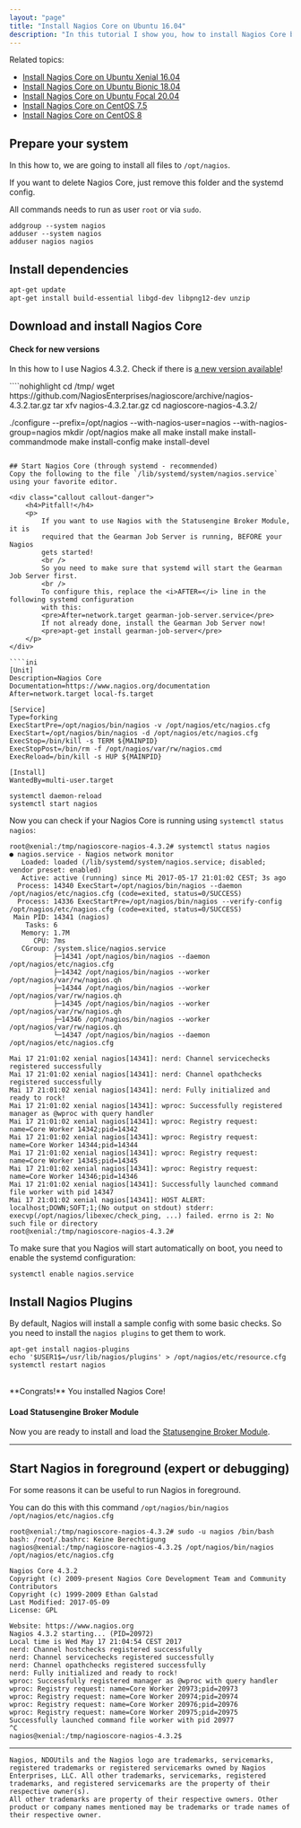 ```yaml
---
layout: "page"
title: "Install Nagios Core on Ubuntu 16.04"
description: "In this tutorial I show you, how to install Nagios Core by yourself"
---
```


Related topics:

- <a href="{{ site.url }}/tutorials/install-nagios4">Install Nagios Core on Ubuntu Xenial 16.04</a>
- <a href="{{ site.url }}/tutorials/install-nagios4-bionic">Install Nagios Core on Ubuntu Bionic 18.04</a>
- <a href="{{ site.url }}/tutorials/install-nagios4-focal">Install Nagios Core on Ubuntu Focal 20.04</a>
- <a href="{{ site.url }}/tutorials/install-nagios4-centos7">Install Nagios Core on CentOS 7.5</a>
- <a href="{{ site.url }}/tutorials/install-nagios4-centos8">Install Nagios Core on CentOS 8</a>
## Prepare your system
In this how to, we are going to install all files to `/opt/nagios`.

If you want to delete Nagios Core, just remove this folder and the systemd config.

All commands needs to run as user `root` or via `sudo`.

````nohighlight
addgroup --system nagios
adduser --system nagios
adduser nagios nagios
````

## Install dependencies

````bash
apt-get update
apt-get install build-essential libgd-dev libpng12-dev unzip
````

## Download and install Nagios Core
<div class="callout callout-info">
    <h4>Check for new versions</h4>
    <p>
        In this how to I use Nagios 4.3.2. Check if there is
        <a href="https://github.com/NagiosEnterprises/nagioscore/releases" target="_blank">a new version available</a>!
    </p>
</div>
````nohighlight
cd /tmp/
wget https://github.com/NagiosEnterprises/nagioscore/archive/nagios-4.3.2.tar.gz
tar xfv nagios-4.3.2.tar.gz
cd nagioscore-nagios-4.3.2/

./configure --prefix=/opt/nagios --with-nagios-user=nagios --with-nagios-group=nagios
mkdir /opt/nagios
make all
make install
make install-commandmode
make install-config
make install-devel
````

## Start Nagios Core (through systemd - recommended)
Copy the following to the file `/lib/systemd/system/nagios.service` using your favorite editor.

<div class="callout callout-danger">
    <h4>Pitfall!</h4>
    <p>
        If you want to use Nagios with the Statusengine Broker Module, it is
        required that the Gearman Job Server is running, BEFORE your Nagios
        gets started!
        <br />
        So you need to make sure that systemd will start the Gearman Job Server first.
        <br />
        To configure this, replace the <i>AFTER=</i> line in the following systemd configuration
        with this:
        <pre>After=network.target gearman-job-server.service</pre>
        If not already done, install the Gearman Job Server now!
        <pre>apt-get install gearman-job-server</pre>
    </p>
</div>

````ini
[Unit]
Description=Nagios Core
Documentation=https://www.nagios.org/documentation
After=network.target local-fs.target

[Service]
Type=forking
ExecStartPre=/opt/nagios/bin/nagios -v /opt/nagios/etc/nagios.cfg
ExecStart=/opt/nagios/bin/nagios -d /opt/nagios/etc/nagios.cfg
ExecStop=/bin/kill -s TERM ${MAINPID}
ExecStopPost=/bin/rm -f /opt/nagios/var/rw/nagios.cmd
ExecReload=/bin/kill -s HUP ${MAINPID}

[Install]
WantedBy=multi-user.target
````


````nohighlight
systemctl daemon-reload
systemctl start nagios
````

Now you can check if your Nagios Core is running using `systemctl status nagios`:
````nohighlight
root@xenial:/tmp/nagioscore-nagios-4.3.2# systemctl status nagios
● nagios.service - Nagios network monitor
   Loaded: loaded (/lib/systemd/system/nagios.service; disabled; vendor preset: enabled)
   Active: active (running) since Mi 2017-05-17 21:01:02 CEST; 3s ago
  Process: 14340 ExecStart=/opt/nagios/bin/nagios --daemon /opt/nagios/etc/nagios.cfg (code=exited, status=0/SUCCESS)
  Process: 14336 ExecStartPre=/opt/nagios/bin/nagios --verify-config /opt/nagios/etc/nagios.cfg (code=exited, status=0/SUCCESS)
 Main PID: 14341 (nagios)
    Tasks: 6
   Memory: 1.7M
      CPU: 7ms
   CGroup: /system.slice/nagios.service
           ├─14341 /opt/nagios/bin/nagios --daemon /opt/nagios/etc/nagios.cfg
           ├─14342 /opt/nagios/bin/nagios --worker /opt/nagios/var/rw/nagios.qh
           ├─14344 /opt/nagios/bin/nagios --worker /opt/nagios/var/rw/nagios.qh
           ├─14345 /opt/nagios/bin/nagios --worker /opt/nagios/var/rw/nagios.qh
           ├─14346 /opt/nagios/bin/nagios --worker /opt/nagios/var/rw/nagios.qh
           └─14347 /opt/nagios/bin/nagios --daemon /opt/nagios/etc/nagios.cfg

Mai 17 21:01:02 xenial nagios[14341]: nerd: Channel servicechecks registered successfully
Mai 17 21:01:02 xenial nagios[14341]: nerd: Channel opathchecks registered successfully
Mai 17 21:01:02 xenial nagios[14341]: nerd: Fully initialized and ready to rock!
Mai 17 21:01:02 xenial nagios[14341]: wproc: Successfully registered manager as @wproc with query handler
Mai 17 21:01:02 xenial nagios[14341]: wproc: Registry request: name=Core Worker 14342;pid=14342
Mai 17 21:01:02 xenial nagios[14341]: wproc: Registry request: name=Core Worker 14344;pid=14344
Mai 17 21:01:02 xenial nagios[14341]: wproc: Registry request: name=Core Worker 14345;pid=14345
Mai 17 21:01:02 xenial nagios[14341]: wproc: Registry request: name=Core Worker 14346;pid=14346
Mai 17 21:01:02 xenial nagios[14341]: Successfully launched command file worker with pid 14347
Mai 17 21:01:02 xenial nagios[14341]: HOST ALERT: localhost;DOWN;SOFT;1;(No output on stdout) stderr: execvp(/opt/nagios/libexec/check_ping, ...) failed. errno is 2: No such file or directory
root@xenial:/tmp/nagioscore-nagios-4.3.2#
````
To make sure that you Nagios will start automatically on boot, you need to
enable the systemd configuration:
````nohighlight
systemctl enable nagios.service
````

## Install Nagios Plugins
By default, Nagios will install a sample config with some basic checks.
So you need to install the `nagios plugins` to get them to work.
````nohighlight
apt-get install nagios-plugins
echo '$USER1$=/usr/lib/nagios/plugins' > /opt/nagios/etc/resource.cfg
systemctl restart nagios
````

<br />
**Congrats!** You installed Nagios Core!

<div class="callout callout-info">
    <h4>Load Statusengine Broker Module</h4>
    <p>
        Now you are ready to install and load the
        <a href="{{ site.url }}/broker">Statusengine Broker Module</a>.
    </p>
</div>

---

## Start Nagios in foreground (expert or debugging)
For some reasons it can be useful  to run Nagios in foreground.

You can do this with this command `/opt/nagios/bin/nagios /opt/nagios/etc/nagios.cfg`
````nohighlight
root@xenial:/tmp/nagioscore-nagios-4.3.2# sudo -u nagios /bin/bash
bash: /root/.bashrc: Keine Berechtigung
nagios@xenial:/tmp/nagioscore-nagios-4.3.2$ /opt/nagios/bin/nagios /opt/nagios/etc/nagios.cfg

Nagios Core 4.3.2
Copyright (c) 2009-present Nagios Core Development Team and Community Contributors
Copyright (c) 1999-2009 Ethan Galstad
Last Modified: 2017-05-09
License: GPL

Website: https://www.nagios.org
Nagios 4.3.2 starting... (PID=20972)
Local time is Wed May 17 21:04:54 CEST 2017
nerd: Channel hostchecks registered successfully
nerd: Channel servicechecks registered successfully
nerd: Channel opathchecks registered successfully
nerd: Fully initialized and ready to rock!
wproc: Successfully registered manager as @wproc with query handler
wproc: Registry request: name=Core Worker 20973;pid=20973
wproc: Registry request: name=Core Worker 20974;pid=20974
wproc: Registry request: name=Core Worker 20976;pid=20976
wproc: Registry request: name=Core Worker 20975;pid=20975
Successfully launched command file worker with pid 20977
^C
nagios@xenial:/tmp/nagioscore-nagios-4.3.2$
````

---

````nohighlight
Nagios, NDOUtils and the Nagios logo are trademarks, servicemarks, registered trademarks or registered servicemarks owned by Nagios Enterprises, LLC. All other trademarks, servicemarks, registered trademarks, and registered servicemarks are the property of their respective owner(s).
All other trademarks are property of their respective owners. Other product or company names mentioned may be trademarks or trade names of their respective owner.
````
